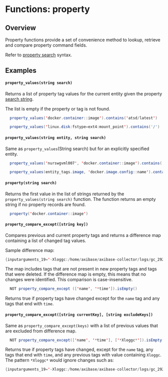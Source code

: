 # Functions: property

## Overview

Property functions provide a set of convenience method to lookup, retrieve and compare property command fields.

Refer to [property search](../property-search-syntax.md) syntax.

## Examples

#### `property_values(string search)`

Returns a list of property tag values for the current entity given the property [search string](../property-search-syntax.md).

The list is empty if the property or tag is not found.

```java
  property_values('docker.container::image').contains('atsd/latest')
```

```java
  property_values('linux.disk:fstype=ext4:mount_point').contains('/')
```

#### `property_values(string entity, string search)`

Same as `property_values`(String search) but for an explicitly specified entity.

```java
  property_values('nurswgvml007', 'docker.container::image').contains('atsd/latest')
```

```java
  property_values(entity_tags.image, 'docker.image.config::name').contains('atsd/latest')
```

#### `property(string search)`

Returns the first value in the list of strings returned by the `property_values(string search)` function. The function returns an empty string if no property records are found.

```java
  property('docker.container::image')
```

#### `property_compare_except([string key])`

Compares previous and current property tags and returns a difference map containing a list of changed tag values.

Sample difference map:

```java
{inputarguments_19='-Xloggc:/home/axibase/axibase-collector/logs/gc_29286.log' -> '-Xloggc:/home/axibase/axibase-collector/logs/gc_13091.log'}
```

The map includes tags that are not present in new property tags and tags that were deleted.
If the difference map is empty, this means that no changes were identified.
This comparison is case-insensitive.

```java
  NOT property_compare_except (['name', '*time']).isEmpty()
```

Returns true if property tags have changed except for the `name` tag and any tags that end with `time`.

#### `property_compare_except([string currentKey], [string excludeKeys])`

Same as `property_compare_except(keys)` with a list of previous values that are excluded from difference map.

```java
  NOT property_compare_except(['name', '*time'], ['*Xloggc*']).isEmpty()
```

Returns true if property tags have changed, except for the `name` tag, any tags that end with `time`, and any previous tags with value containing `Xloggc`. The pattern `*Xloggc*` would ignore changes such as:

``` java
{inputarguments_19='-Xloggc:/home/axibase/axibase-collector/logs/gc_29286.log'-> '-Xloggc:/home/axibase/axibase-collector/logs/gc_13091.log'}
```
